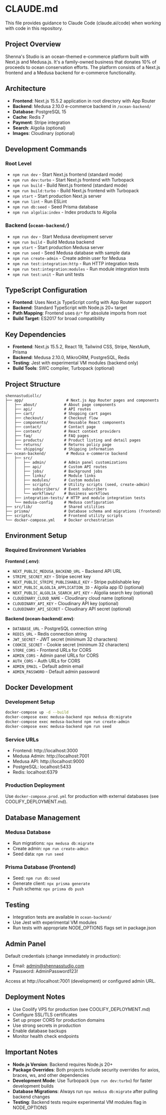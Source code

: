 # CLAUDE.md

This file provides guidance to Claude Code (claude.ai/code) when working with code in this repository.

## Project Overview

Shenna's Studio is an ocean-themed e-commerce platform built with Next.js and Medusa.js. It's a family-owned business that donates 10% of proceeds to ocean conservation efforts. The platform consists of a Next.js frontend and a Medusa backend for e-commerce functionality.

## Architecture

- **Frontend**: Next.js 15.5.2 application in root directory with App Router
- **Backend**: Medusa 2.10.0 e-commerce backend in `/ocean-backend/`
- **Database**: PostgreSQL 15
- **Cache**: Redis 7
- **Payment**: Stripe integration
- **Search**: Algolia (optional)
- **Images**: Cloudinary (optional)

## Development Commands

### Root Level
- `npm run dev` - Start Next.js frontend (standard mode)  
- `npm run dev:turbo` - Start Next.js frontend with Turbopack
- `npm run build` - Build Next.js frontend (standard mode)
- `npm run build:turbo` - Build Next.js frontend with Turbopack
- `npm start` - Start production Next.js server
- `npm run lint` - Run ESLint
- `npm run db:seed` - Seed Prisma database
- `npm run algolia:index` - Index products to Algolia

### Backend (`ocean-backend/`)
- `npm run dev` - Start Medusa development server
- `npm run build` - Build Medusa backend
- `npm start` - Start production Medusa server
- `npm run seed` - Seed Medusa database with sample data
- `npm run create-admin` - Create admin user for Medusa
- `npm run test:integration:http` - Run HTTP integration tests
- `npm run test:integration:modules` - Run module integration tests
- `npm run test:unit` - Run unit tests

## TypeScript Configuration

- **Frontend**: Uses Next.js TypeScript config with App Router support
- **Backend**: Standard TypeScript with Node.js 20+ target
- **Path Mapping**: Frontend uses `@/*` for absolute imports from root
- **Build Target**: ES2017 for broad compatibility

## Key Dependencies

- **Frontend**: Next.js 15.5.2, React 19, Tailwind CSS, Stripe, NextAuth, Prisma
- **Backend**: Medusa 2.10.0, MikroORM, PostgreSQL, Redis
- **Testing**: Jest with experimental VM modules (backend only)
- **Build Tools**: SWC compiler, Turbopack (optional)

## Project Structure

```
shennastudiollc/
├── app/                   # Next.js App Router pages and components
│   ├── about/            # About page components
│   ├── api/              # API routes
│   ├── cart/             # Shopping cart pages
│   ├── checkout/         # Checkout flow
│   ├── components/       # Reusable React components
│   ├── contact/          # Contact page
│   ├── context/          # React context providers
│   ├── faq/              # FAQ pages
│   ├── products/         # Product listing and detail pages
│   ├── returns/          # Returns policy page
│   └── shipping/         # Shipping information
├── ocean-backend/         # Medusa e-commerce backend
│   ├── src/
│   │   ├── admin/        # Admin panel customizations
│   │   ├── api/          # Custom API routes
│   │   ├── jobs/         # Background jobs
│   │   ├── links/        # Module links
│   │   ├── modules/      # Custom modules
│   │   ├── scripts/      # Utility scripts (seed, create-admin)
│   │   ├── subscribers/  # Event subscribers
│   │   └── workflows/    # Business workflows
│   ├── integration-tests/ # HTTP and module integration tests
│   └── medusa-config     # Medusa configuration
├── src/lib/              # Shared utilities
├── prisma/               # Database schema and migrations (frontend)
├── scripts/              # Frontend utility scripts
└── docker-compose.yml    # Docker orchestration
```

## Environment Setup

### Required Environment Variables

**Frontend (.env)**:
- `NEXT_PUBLIC_MEDUSA_BACKEND_URL` - Backend API URL
- `STRIPE_SECRET_KEY` - Stripe secret key
- `NEXT_PUBLIC_STRIPE_PUBLISHABLE_KEY` - Stripe publishable key
- `NEXT_PUBLIC_ALGOLIA_APPLICATION_ID` - Algolia app ID (optional)
- `NEXT_PUBLIC_ALGOLIA_SEARCH_API_KEY` - Algolia search key (optional)
- `CLOUDINARY_CLOUD_NAME` - Cloudinary cloud name (optional)
- `CLOUDINARY_API_KEY` - Cloudinary API key (optional)
- `CLOUDINARY_API_SECRET` - Cloudinary API secret (optional)

**Backend (ocean-backend/.env)**:
- `DATABASE_URL` - PostgreSQL connection string
- `REDIS_URL` - Redis connection string
- `JWT_SECRET` - JWT secret (minimum 32 characters)
- `COOKIE_SECRET` - Cookie secret (minimum 32 characters)
- `STORE_CORS` - Frontend URLs for CORS
- `ADMIN_CORS` - Admin panel URLs for CORS
- `AUTH_CORS` - Auth URLs for CORS
- `ADMIN_EMAIL` - Default admin email
- `ADMIN_PASSWORD` - Default admin password

## Docker Development

### Development Setup
```bash
docker-compose up -d --build
docker-compose exec medusa-backend npx medusa db:migrate
docker-compose exec medusa-backend npm run create-admin
docker-compose exec medusa-backend npm run seed
```

### Service URLs
- Frontend: http://localhost:3000
- Medusa Admin: http://localhost:7001
- Medusa API: http://localhost:9000
- PostgreSQL: localhost:5433
- Redis: localhost:6379

### Production Deployment
Use `docker-compose.prod.yml` for production with external databases (see COOLIFY_DEPLOYMENT.md).

## Database Management

### Medusa Database
- Run migrations: `npx medusa db:migrate`
- Create admin: `npm run create-admin`
- Seed data: `npm run seed`

### Prisma Database (Frontend)
- Seed: `npm run db:seed`
- Generate client: `npx prisma generate`
- Push schema: `npx prisma db push`

## Testing

- Integration tests are available in `ocean-backend/`
- Use Jest with experimental VM modules
- Run tests with appropriate NODE_OPTIONS flags set in package.json

## Admin Panel

Default credentials (change immediately in production):
- Email: admin@shennasstudio.com
- Password: AdminPassword123!

Access at http://localhost:7001 (development) or configured admin URL.

## Deployment Notes

- Use Coolify VPS for production (see COOLIFY_DEPLOYMENT.md)
- Configure SSL/TLS certificates
- Set up proper CORS for production domains
- Use strong secrets in production
- Enable database backups
- Monitor health check endpoints

## Important Notes

- **Node.js Version**: Backend requires Node.js 20+
- **Package Overrides**: Both projects include security overrides for axios, braces, ws, and other dependencies
- **Development Mode**: Use Turbopack (`npm run dev:turbo`) for faster development builds
- **Database Migrations**: Always run `npx medusa db:migrate` after pulling backend changes
- **Testing**: Backend tests require experimental VM modules flag in NODE_OPTIONS